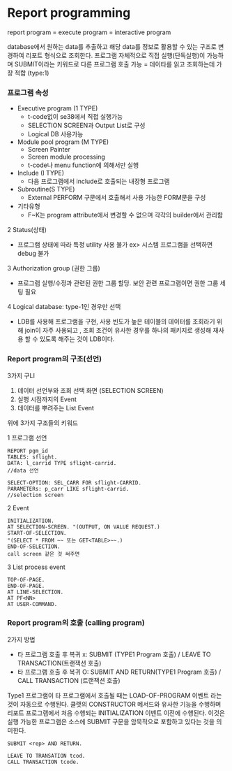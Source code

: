 # Report programming

report program = execute program = interactive program 

database에서 원하는 data를 추출하고 해당 data를 정보로 활용할 수 있는 구조로 변경하여 리포트 형식으로 조회한다. 프로그램 자체적으로 직접 실행\(단독실행\)이 가능하며 SUBMIT이라는 키워드로 다른 프로그램 호출 가능 = 데이타를 읽고 조회하는데 가장 적합 \(type:1\)



### 프로그램 속성

* Executive program \(1 TYPE\) 
  *  t-code없이 se38에서 직접 실행가능
  * SELECTION SCREEN과 Output List로 구성
  * Logical DB 사용가능
* Module pool program \(M TYPE\)
  * Screen Painter 
  * Screen module processing
  * t-code나  menu function에 의해서만 실행
* Include \(I TYPE\)
  * 다음 프로그램에서 include로 호출되는 내장형 프로그램
* Subroutine\(S TYPE\)
  * External PERFORM 구문에서 호출해서 사용 가능한 FORM문을 구성
* 기타유형 
  * F~K는 program attribute에서 변경할 수 없으며 각각의 builder에서 관리함

2 Status\(상태\)

* 프로그램 상태에 따라 특정 utility 사용 불가 ex&gt; 시스템 프로그램을 선택하면 debug 불가

3 Authorization group \(권한 그룹\)

* 프로그램 실행/수정과 관련된 권한 그룹 할당. 보안 관련 프로그램이면 권한 그룹 세팅 필요

4 Logical database: type-1인 경우만 선택

* LDB를 사용해 프로그램을 구현, 사용 빈도가 높은 테이블의 데이터를 조회라기 위해 join이 자주 사용되고 ,  조회 조건이 유사한 경우를 하나의 패키지로 생성해 재사용 할 수 있도록 해주는 것이 LDB이다.

### Report program의 구조\(선언\)

3가지 구LI

1. 데이터 선언부와 조회 선택 화면 \(SELECTION SCREEN\)
2. 실행 시점까지의 Event
3. 데이터를 뿌려주는 List Event

위에 3가지 구조들의 키워드

1 프로그램 선언 

```text
REPORT pgm_id
TABLES: sflight.
DATA: l_carrid TYPE sflight-carrid.
//data 선언

SELECT-OPTION: SEL_CARR FOR sflight-CARRID.
PARAMETERs: p_carr LIKE sflight-carrid.
//selection screen
```

2 Event

```text
INITIALIZATION.
AT SELECTION-SCREEN. "(OUTPUT, ON VALUE REQUEST.)
START-OF-SELECTION.
"(SELECT * FROM ~~ 또는 GET<TABLE>~~.)
END-OF-SELECTION.
call screen 같은 것 써주면 
```

3 List process event

```text
TOP-OF-PAGE.
END-OF-PAGE.
AT LINE-SELECTION.
AT PF<NN>
AT USER-COMMAND.
```



### Report program의 호출 \(calling program\)

2가지 방법

* 타 프로그램 호출 후 복귀 x: SUBMIT \(TYPE1 Program 호출\) / LEAVE TO TRANSACTION\(트랜잭션 호출\)
* 타 프로그램 호출 후 복귀 O: SUBMIT AND RETURN\(TYPE1 Program 호출\) / CALL TRANSACTION \(트랜잭션 호출\)

 Type1 프로그램이 타 프로그램에서 호출될 때는 LOAD-OF-PROGRAM 이벤트 라는 것이 자동으로 수행된다. 클랫의 CONSTRUCTOR 메서드와 유사한 기능을 수행하며 리포트 프로그램에서 처음 수행되는 INITIALIZATION 이벤트 이전에 수행된다. 이것은 실행 가능한 프로그램은 소스에 SUBMIT 구문을 암묵적으로 포함하고 있다는 것을 의미한다.

```text
SUBMIT <rep> AND RETURN.

LEAVE TO TRANSATION tcod.
CALL TRANSACTION tcode.
```










